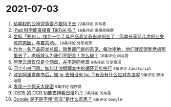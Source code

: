 # 2021-07-03

1. [给期权的公司究竟要不要待下去](https://www.v2ex.com/t/787259) `22条评论` `问与答`
1. [iPad 科学能直接看 TikTok 吗？](https://www.v2ex.com/t/787254) `16条评论` `宽带症候群`
1. [坐标「郑州」，作为一个 7 年产品我又叒出来创业了！简单分享前几次创业失败的原因，与君共勉。](https://www.v2ex.com/t/787263) `10条评论` `分享发现`
1. [作为一名产品研发总监，销售部门提的意见，每次拒绝，他们就反馈到老板那里去了，老板就认为我们不配合！怎么破？](https://www.v2ex.com/t/787251) `10条评论` `问与答`
1. [阿里云盘仅仅是个网盘，并不是同步盘](https://www.v2ex.com/t/787258) `9条评论` `分享发现`
1. [问个小白问题，如何让油猴脚本中的循环异步执行](https://www.v2ex.com/t/787256) `9条评论` `JavaScript`
1. [收到阿里意向书后，被 hr 告知没有 hc 了有没有什么应对办法呢](https://www.v2ex.com/t/787255) `9条评论` `职场话题`
1. [发现一个惊天大秘密](https://www.v2ex.com/t/787252) `9条评论` `程序员`
1. [iOS15 的 OCR 功能支持看日漫吗？](https://www.v2ex.com/t/787257) `7条评论` `问与答`
1. [Google 是不是不懂“缆车”是什么意思？](https://www.v2ex.com/t/787270) `6条评论` `Google`
